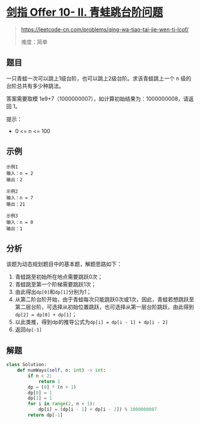 # [剑指 Offer 10- II. 青蛙跳台阶问题](https://leetcode-cn.com/problems/qing-wa-tiao-tai-jie-wen-ti-lcof/)
> https://leetcode-cn.com/problems/qing-wa-tiao-tai-jie-wen-ti-lcof/
>
> 难度：简单

## 题目
一只青蛙一次可以跳上1级台阶，也可以跳上2级台阶。求该青蛙跳上一个 n 级的台阶总共有多少种跳法。

答案需要取模 1e9+7（1000000007），如计算初始结果为：1000000008，请返回 1。

提示：
- 0 <= n <= 100

## 示例

```
示例1
输入：n = 2
输出：2

示例2
输入：n = 7
输出：21

示例3
输入：n = 0
输出：1
```

## 分析

该题为动态规划题目中的基本题，解题思路如下：
1. 青蛙跳至初始所在地点需要跳跃0次；
2. 青蛙跳至第一个阶梯需要跳跃1次；
3. 由此得出`dp[0]`和`dp[1]`分别为1；
4. 从第二阶台阶开始，由于青蛙每次只能跳跃0次或1次，因此，青蛙若想跳跃至第二层台阶，可选择从初始位置跳跃，也可选择从第一层台阶跳跃，由此得到`dp[2] = dp[0] + dp[1]`；
5. 以此类推，得到dp的推导公式为`dp[i] = dp[i - 1] + dp[i - 2]`
6. 返回`dp[-1]`


## 解题

```python
class Solution:
    def numWays(self, n: int) -> int:
        if n < 2:
            return 1
        dp = [0] * (n + 1)
        dp[0] = 1
        dp[1] = 1
        for i in range(2, n + 1):
            dp[i] = (dp[i - 1] + dp[i - 2]) % 1000000007
        return dp[-1]
 ```
